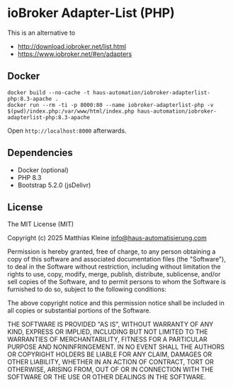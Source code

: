 # ioBroker Adapter-List (PHP)

This is an alternative to

- http://download.iobroker.net/list.html
- https://www.iobroker.net/#en/adapters

## Docker

```
docker build --no-cache -t haus-automation/iobroker-adapterlist-php:8.3-apache .
docker run --rm -ti -p 8000:80 --name iobroker-adapterlist-php -v $(pwd)/index.php:/var/www/html/index.php haus-automation/iobroker-adapterlist-php:8.3-apache
```

Open `http://localhost:8000` afterwards.

## Dependencies

- Docker (optional)
- PHP 8.3
- Bootstrap 5.2.0 (jsDelivr)

## License

The MIT License (MIT)

Copyright (c) 2025 Matthias Kleine <info@haus-automatisierung.com>

Permission is hereby granted, free of charge, to any person obtaining a copy
of this software and associated documentation files (the "Software"), to deal
in the Software without restriction, including without limitation the rights
to use, copy, modify, merge, publish, distribute, sublicense, and/or sell
copies of the Software, and to permit persons to whom the Software is
furnished to do so, subject to the following conditions:

The above copyright notice and this permission notice shall be included in
all copies or substantial portions of the Software.

THE SOFTWARE IS PROVIDED "AS IS", WITHOUT WARRANTY OF ANY KIND, EXPRESS OR
IMPLIED, INCLUDING BUT NOT LIMITED TO THE WARRANTIES OF MERCHANTABILITY,
FITNESS FOR A PARTICULAR PURPOSE AND NONINFRINGEMENT. IN NO EVENT SHALL THE
AUTHORS OR COPYRIGHT HOLDERS BE LIABLE FOR ANY CLAIM, DAMAGES OR OTHER
LIABILITY, WHETHER IN AN ACTION OF CONTRACT, TORT OR OTHERWISE, ARISING FROM,
OUT OF OR IN CONNECTION WITH THE SOFTWARE OR THE USE OR OTHER DEALINGS IN
THE SOFTWARE.
